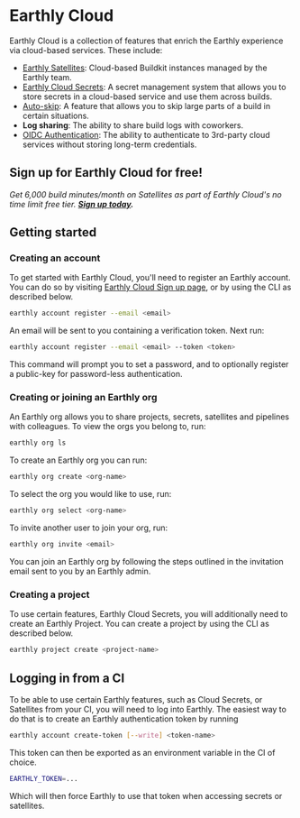# Earthly Cloud

Earthly Cloud is a collection of features that enrich the Earthly experience via cloud-based services. These include:

* [Earthly Satellites](./satellites.md): Cloud-based Buildkit instances managed by the Earthly team.
* [Earthly Cloud Secrets](./cloud-secrets.md): A secret management system that allows you to store secrets in a cloud-based service and use them across builds.
* [Auto-skip](../caching/caching-in-earthfiles.md#auto-skip): A feature that allows you to skip large parts of a build in certain situations.
* **Log sharing**: The ability to share build logs with coworkers.
* [OIDC Authentication](./oidc.md): The ability to authenticate to 3rd-party cloud services without storing long-term credentials.

## Sign up for Earthly Cloud for free!

*Get 6,000 build minutes/month on Satellites as part of Earthly Cloud's no time limit free tier.* ***[Sign up today](https://cloud.earthly.dev/login).***

## Getting started

### Creating an account

To get started with Earthly Cloud, you'll need to register an Earthly account. You can do so by visiting [Earthly Cloud Sign up page](https://cloud.earthly.dev/login), or by using the CLI as described below.

```bash
earthly account register --email <email>
```

An email will be sent to you containing a verification token. Next run:

```bash
earthly account register --email <email> --token <token>
```

This command will prompt you to set a password, and to optionally register a public-key for password-less authentication.

### Creating or joining an Earthly org

An Earthly org allows you to share projects, secrets, satellites and pipelines with colleagues. To view the orgs you belong to, run:

```bash
earthly org ls
```

To create an Earthly org you can run:

```bash
earthly org create <org-name>
```

To select the org you would like to use, run:

```bash
earthly org select <org-name>
```

To invite another user to join your org, run:

```bash
earthly org invite <email>
```

You can join an Earthly org by following the steps outlined in the invitation email sent to you by an Earthly admin.

### Creating a project

To use certain features, Earthly Cloud Secrets, you will additionally need to create an Earthly Project. You can create a project by using the CLI as described below.

```bash
earthly project create <project-name>
```

## Logging in from a CI

To be able to use certain Earthly features, such as Cloud Secrets, or Satellites from your CI, you will need to log into Earthly. The easiest way to do that is to create an Earthly authentication token by running

```bash
earthly account create-token [--write] <token-name>
```

This token can then be exported as an environment variable in the CI of choice.

```bash
EARTHLY_TOKEN=...
```

Which will then force Earthly to use that token when accessing secrets or satellites.
